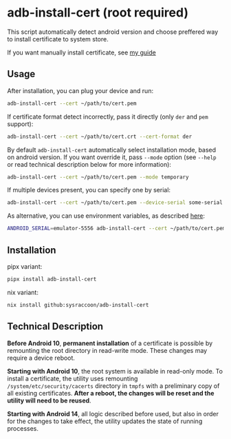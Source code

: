 # adb-install-cert (root required)

This script automatically detect android version and choose preffered way to install certificate to system store.

If you want manually install certificate, see [my guide](https://gist.github.com/sysraccoon/d3169c9ac557ef0a12aa5aab1b3c883a)

## Usage

After installation, you can plug your device and run:

```sh
adb-install-cert --cert ~/path/to/cert.pem
```

If certificate format detect incorrectly, pass it directly (only `der` and `pem` support):
```sh
adb-install-cert --cert ~/path/to/cert.crt --cert-format der
```

By default `adb-install-cert` automatically select installation mode, based on android version.
If you want override it, pass `--mode` option (see `--help` or read technical description below for more information):
```sh
adb-install-cert --cert ~/path/to/cert.pem --mode temporary
```

If multiple devices present, you can specify one by serial:

```sh
adb-install-cert --cert ~/path/to/cert.pem --device-serial some-serial
```

As alternative, you can use environment variables, as described [here](https://github.com/openatx/adbutils?tab=readme-ov-file#environment):

```sh
ANDROID_SERIAL=emulator-5556 adb-install-cert --cert ~/path/to/cert.pem
```

## Installation

pipx variant:

```sh
pipx install adb-install-cert
```

nix variant:

```sh
nix install github:sysraccoon/adb-install-cert
```

## Technical Description

**Before Android 10**, **permanent installation** of a certificate is possible by remounting the root directory in read-write mode. These changes may require a device reboot.

**Starting with Android 10**, the root system is available in read-only mode. To install a certificate, the utility uses remounting `/system/etc/security/cacerts` directory in `tmpfs` with a preliminary copy of all existing certificates. **After a reboot, the changes will be reset and the utility will need to be reused**.

**Starting with Android 14**, all logic described before used, but also in order for the changes to take effect, the utility updates the state of running processes.
